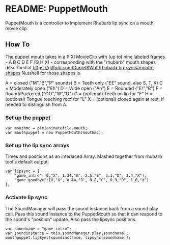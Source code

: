 # README: PuppetMouth

PuppetMouth is a controller to implement Rhubarb lip sync on a mouth movie clip.

## How To

The puppet mouth takes in a PIXI MovieClip with (up to) nine labeled frames - A B C D E F (G H X) - corresponding with the "rhubarb" mouth shapes described at  https://github.com/DanielSWolf/rhubarb-lip-sync#mouth-shapes
Nutshell for those shapes is 

A = closed ("M","B","P" sounds)
B = Teeth only ("EE" sound, also S, T, K)
C = Moderately open ("Eh")
D = Wide open ("Ah")
E = Rounded ("Er","R")
F = Round/Puckered ("OO","W","O")
G = (optional) Teeth on lip for "F"
H = (optional) Tongue touching roof for "L" 
X = (optional) closed again at rest, if needed to distinguish from A.

### Set up the puppet

    var mouthmc = pixianimatefile.mouth;
    var mouthpuppet = new PuppetMouth(mouthmc);

### Set up the lip sync arrays

Times and positions as an interlaced Array. Mashed together from rhubarb tool's default output:

    var lipsync = {
        "game_intro":[0,"X", 1.34,"A", 2.5,"E", 3.1,"D", 3.4,"X"],
        "game_goodbye":[0,"X", 0.44,"B", 0.8,"C", 0.9,"D", 1.0,"X"]
    };

### Activate lip sync 

The SoundManager will pass the sound instance back from a sound play call. Pass this sound instance to the PuppetMouth so that it can respond to the sound's "position" update. Also pass the lipsync positions.

    var soundname = "game_intro";
    var soundinstance = this.soundManager.play(soundname);
    mouthpuppet.lipSync(soundinstance, lipsync[soundname]);
    
